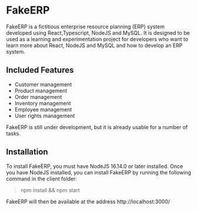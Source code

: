 # FakeERP

FakeERP is a fictitious enterprise resource planning (ERP) system developed using React,Typescript, NodeJS and MySQL. It is designed to be used as a learning and experimentation project for developers who want to learn more about React, NodeJS and MySQL and how to develop an ERP system.

## Included Features

- Customer management
- Product management
- Order management
- Inventory management
- Employee management
- User rights management

FakeERP is still under development, but it is already usable for a number of tasks.

## Installation

To install FakeERP, you must have NodeJS 16.14.0 or later installed. Once you have NodeJS installed, you can install FakeERP by running the following command in the client folder:

> npm install && npm start

FakeERP will then be available at the address http://localhost:3000/
